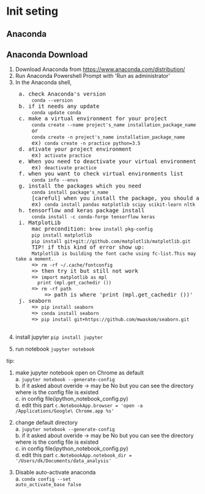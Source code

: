 Init seting
=============

Anaconda
-------------

## Anaconda Download
1. Download Anaconda from https://www.anaconda.com/distribution/
2. Run Anaconda Powershell Prompt with 'Run as administrator'
3. In the Anaconda shell,  
   <pre> a. check Anaconda's version  
        <code>conda --version</code>
    b. if it needs any update
        <code>conda update conda</code>
    c. make a virtual environment for your project
        <code>conda create --name project's_name installation_package_name</code>
        or
        <code>conda create -n project's_name installation_package_name</code>
        ex) <code>conda create -n practice python=3.5</code>
    d. ativate your project environment
        ex) <code>activate practice</code>
    e. When you need to deactivate your virtual environment 
        ex) <code>deactivate practice</code>
    f. when you want to check virtual environments list
        <code>conda info --envs</code>
    g. install the packages which you need
        <code>conda install package's_name</code>
        [careful] when you install the package, you should activate the virtual environment.
        ex) <code>conda install pandas matplotlib scipy scikit-learn nltk</code>
    h. tensorflow and keras package install
        <code>conda install -c conda-forge tensorflow keras</code>
    i. MatplotLib
        mac precondition: <code>brew install pkg-config</code>
        <code>pip install matplotlib</code>
        <code>pip install git+git://github.com/matplotlib/matplotlib.git</code>
        TIP! if this kind of error show up:
        <code>Matplotlib is building the font cache using fc-list.This may take a moment.</code>
        => <code>rm -rf ~/.cache/fontconfig</code>
        => then try it but still not work
        => <code>import matplotlib as mpl
           print (mpl.get_cachedir ())</code>
        => <code>rm -rf path</code>
            => path is where 'print (mpl.get_cachedir ())'
    j. seaborn
        => <code>pip install seaborn</code>
        => <code>conda install seaborn</code>
        => <code>pip install git+https://github.com/mwaskom/seaborn.git</code>

</pre>

4. install jupyter
   <code>pip install jupyter</code>
   
   
5. run notebook
    <code>jupyter notebook</code>
   
   
tip:
1. make jupyter notebook open on Chrome as default   
   a. <code>jupyter notebook --generate-config</code>   
   b. if it asked about overide -> may be No but you can see the directory where is the config file is existed   
   c. in config file(ipython_notebook_config.py)   
   d. edit this part <code>c.NotebookApp.browser = 'open -a /Applications/Google\ Chrome.app %s'</code>   
   
2. change default directory   
   a. <code>jupyter notebook --generate-config</code>   
   b. if it asked about overide -> may be No but you can see the directory where is the config file is existed    
   c. in config file(ipython_notebook_config.py)   
   d. edit this part <code>c.NotebookApp.notebook_dir = '/Users/dk/Documents/data_analysis'</code>
 
3. Disable auto-activate anaconda<br/>
   a. <code>conda config --set auto_activate_base false</code>
   
      
   
